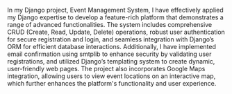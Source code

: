 
In my Django project, Event Management System, I have effectively applied my Django expertise to develop a feature-rich platform that demonstrates a range of advanced functionalities. The system includes comprehensive CRUD (Create, Read, Update, Delete) operations, robust user authentication for secure registration and login, and seamless integration with Django’s ORM for efficient database interactions. Additionally, I have implemented email confirmation using smtplib to enhance security by validating user registrations, and utilized Django’s templating system to create dynamic, user-friendly web pages. The project also incorporates Google Maps integration, allowing users to view event locations on an interactive map, which further enhances the platform's functionality and user experience.
